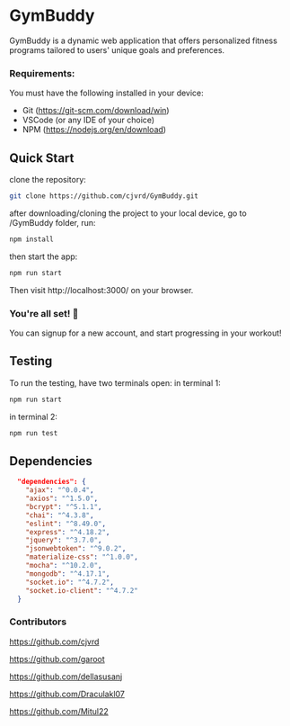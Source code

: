 #  GymBuddy 
GymBuddy is a dynamic web application that offers personalized fitness programs tailored to users' unique goals and preferences. 

### Requirements:
You must have the following installed in your device:
- Git (https://git-scm.com/download/win)
- VSCode (or any IDE of your choice)
- NPM (https://nodejs.org/en/download)
## Quick Start
clone the repository:
```bash
git clone https://github.com/cjvrd/GymBuddy.git
```
after downloading/cloning the project to your local device, go to /GymBuddy folder, run:
```bash
npm install
```
then start the app:
```bash
npm run start
```
Then visit http://localhost:3000/ on your browser.

### You're all set! :rocket:
You can signup for a new account, and start progressing in your workout!

## Testing
To run the testing, have two terminals open:
in terminal 1:
```bash
npm run start
```
in terminal 2:
```bash
npm run test
```
## Dependencies
```json
  "dependencies": {
    "ajax": "^0.0.4",
    "axios": "^1.5.0",
    "bcrypt": "^5.1.1",
    "chai": "^4.3.8",
    "eslint": "^8.49.0",
    "express": "^4.18.2",
    "jquery": "^3.7.0",
    "jsonwebtoken": "^9.0.2",
    "materialize-css": "^1.0.0",
    "mocha": "^10.2.0",
    "mongodb": "^4.17.1",
    "socket.io": "^4.7.2",
    "socket.io-client": "^4.7.2"
  }
```

### Contributors
<https://github.com/cjvrd>

<https://github.com/garoot>

<https://github.com/dellasusanj>

<https://github.com/Draculakl07>

<https://github.com/Mitul22>
